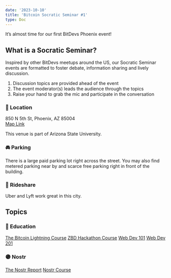 ```yaml
---
date: '2023-10-10'
title: 'Bitcoin Socratic Seminar #1'
type: Doc
---
```


It’s almost time for our first BitDevs Phoenix event!

## What is a Socratic Seminar?

Inspired by other BitDevs meetups around the US, our Socratic Seminar events
are formatted to foster debate, information sharing and lively discussion.

1. Discussion topics are provided ahead of the event
2. The event moderator(s) leads the audience through the topics
3. Raise your hand to grab the mic and participate in the conversation

### 🏫 Location

850 N 5th St, Phoenix, AZ 85004<br />
<a href="https://maps.app.goo.gl/JWQVHvn2yu1GkSPe9" data-no-summary>Map Link</a><br />

This venue is part of Arizona State University.

### 🚘 Parking

There is a large paid parking lot right across the street. You may also find metered parking near by and scarce free parking right in front of the building.

### 🚕 Rideshare

Uber and Lyft work great in this city.

## Topics

### 🧡 Education

<a href="https://zbd.dev/courses/lightning-network-101" data-no-summary>The Bitcoin Lightning Course</a>
<a href="https://www.youtube.com/playlist?list=PLaMJnpgudSAAqJV52K7_YwgtkLt2rlcK1" data-no-summary>ZBD Hackathon Course</a>
<a href="https://zbd.dev/courses/webdev101/introduction" data-no-summary>Web Dev 101</a>
<a href="https://zbd.dev/courses/webdev101/html-css" data-no-summary>Web Dev 201</a>

### 🟣 Nostr

<a href="https://nostr.report/desktop.php" data-no-summary>The Nostr Report</a>
<a href="https://zbd.dev/courses/nostr-101" data-no-summary>Nostr Course</a>
